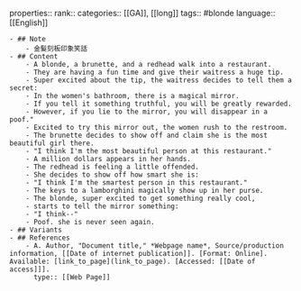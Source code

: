 properties::
rank::
categories:: [[GA]], [[long]]
tags:: #blonde 
language:: [[English]]

	- ## Note
		- 金髮刻板印象笑話
	- ## Content
		- A blonde, a brunette, and a redhead walk into a restaurant.
		- They are having a fun time and give their waitress a huge tip.
		- Super excited about the tip, the waitress decides to tell them a secret:
		- In the women's bathroom, there is a magical mirror.
		- If you tell it something truthful, you will be greatly rewarded.
		- However, if you lie to the mirror, you will disappear in a poof."
		- Excited to try this mirror out, the women rush to the restroom.
		- The brunette decides to show off and claim she is the most beautiful girl there.
		- "I think I'm the most beautiful person at this restaurant."
		- A million dollars appears in her hands.
		- The redhead is feeling a little offended.
		- She decides to show off how smart she is:
		- "I think I'm the smartest person in this restaurant."
		- The keys to a lamborghini magically show up in her purse.
		- The blonde, super excited to get something really cool,
		- starts to tell the mirror something:
		- "I think--"
		- Poof. she is never seen again.
	- ## Variants
	- ## References
		- A. Author, "Document title," *Webpage name*, Source/production information, [[Date of internet publication]]. [Format: Online]. Available: [link_to_page](link_to_page). [Accessed: [[Date of access]]].
		  type:: [[Web Page]]